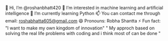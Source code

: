 👋 Hi, I’m @roshanbhatt420
👀 I’m interested in machine learning and artificial intelligence
🌱 I’m currently learning Python
📫 You can contact me through email: roshabhatta605@gmail.com
😄 Pronouns: Robha Shantta
⚡ Fun fact: "I want to make my own kingdom of innovation"
" My approch based  on solving the real life problems with  coding and i think most of can be done "
